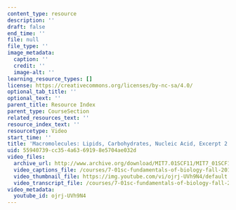 ```yaml
---
content_type: resource
description: ''
draft: false
end_time: ''
file: null
file_type: ''
image_metadata:
  caption: ''
  credit: ''
  image-alt: ''
learning_resource_types: []
license: https://creativecommons.org/licenses/by-nc-sa/4.0/
optional_tab_title: ''
optional_text: ''
parent_title: Resource Index
parent_type: CourseSection
related_resources_text: ''
resource_index_text: ''
resourcetype: Video
start_time: ''
title: 'Macromolecules: Lipids, Carbohydrates, Nucleic Acid, Excerpt 2'
uid: 55940739-cc35-4a63-6919-8e5704ae032d
video_files:
  archive_url: http://www.archive.org/download/MIT7.01SCF11/MIT7_01SCF11_track12_300k.mp4
  video_captions_file: /courses/7-01sc-fundamentals-of-biology-fall-2011/2a7d25b3003b5237823be9e2e5811f8d_ojrj-UVh9N4.vtt
  video_thumbnail_file: https://img.youtube.com/vi/ojrj-UVh9N4/default.jpg
  video_transcript_file: /courses/7-01sc-fundamentals-of-biology-fall-2011/ef03466e032afdc0da7d2b8763225f4c_ojrj-UVh9N4.pdf
video_metadata:
  youtube_id: ojrj-UVh9N4
---
```

